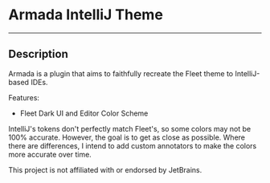 # Armada IntelliJ Theme

---

## Description

<!-- Plugin description -->
Armada is a plugin that aims to faithfully recreate the Fleet theme to IntelliJ-based IDEs.

Features:
- Fleet Dark UI and Editor Color Scheme
<!-- Plugin description end -->

IntelliJ's tokens don't perfectly match Fleet's, so some colors may not be 100% accurate. However, the goal is to get as
close as possible.
Where there are differences, I intend to add custom annotators to make the colors more accurate over time.

This project is not affiliated with or endorsed by JetBrains.
